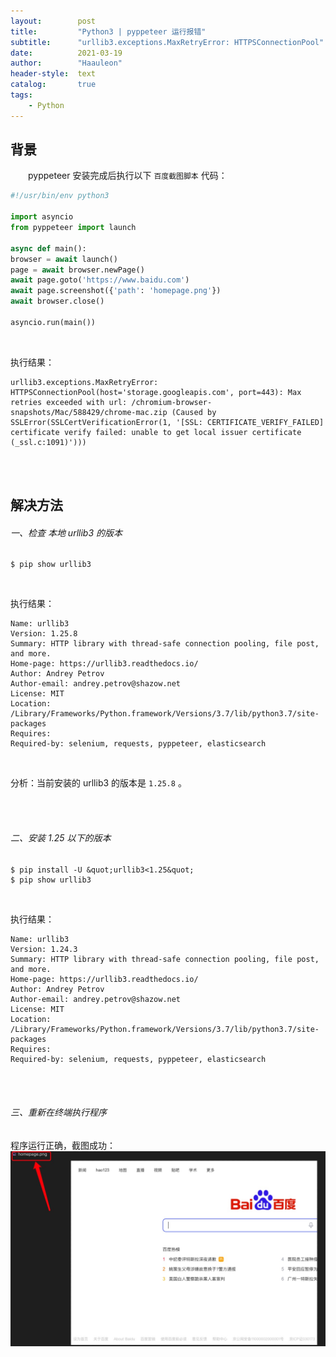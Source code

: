```yaml
---
layout:        post
title:         "Python3 | pyppeteer 运行报错"
subtitle:      "urllib3.exceptions.MaxRetryError: HTTPSConnectionPool"
date:          2021-03-19
author:        "Haauleon"
header-style:  text
catalog:       true
tags:
    - Python
---
```



## 背景
&emsp;&emsp;pyppeteer 安装完成后执行以下 `百度截图脚本` 代码：                                               
```python
#!/usr/bin/env python3

import asyncio
from pyppeteer import launch

async def main():
browser = await launch()
page = await browser.newPage()
await page.goto('https://www.baidu.com')
await page.screenshot({'path': 'homepage.png'})
await browser.close()

asyncio.run(main())
```
<br>

执行结果：                             
```
urllib3.exceptions.MaxRetryError: HTTPSConnectionPool(host='storage.googleapis.com', port=443): Max retries exceeded with url: /chromium-browser-snapshots/Mac/588429/chrome-mac.zip (Caused by SSLError(SSLCertVerificationError(1, '[SSL: CERTIFICATE_VERIFY_FAILED] certificate verify failed: unable to get local issuer certificate (_ssl.c:1091)')))
```
<br><br>

## 解决方法
###### 一、检查 本地 urllib3 的版本
```
$ pip show urllib3
```
<br>

执行结果：                           
```
Name: urllib3
Version: 1.25.8
Summary: HTTP library with thread-safe connection pooling, file post, and more.
Home-page: https://urllib3.readthedocs.io/
Author: Andrey Petrov
Author-email: andrey.petrov@shazow.net
License: MIT
Location: /Library/Frameworks/Python.framework/Versions/3.7/lib/python3.7/site-packages
Requires: 
Required-by: selenium, requests, pyppeteer, elasticsearch
```
<br>

分析：当前安装的 urllib3 的版本是 `1.25.8` 。

<br><br>

###### 二、安装 1.25 以下的版本
```
$ pip install -U &quot;urllib3<1.25&quot;
$ pip show urllib3
```
<br>

执行结果：                         
```
Name: urllib3
Version: 1.24.3
Summary: HTTP library with thread-safe connection pooling, file post, and more.
Home-page: https://urllib3.readthedocs.io/
Author: Andrey Petrov
Author-email: andrey.petrov@shazow.net
License: MIT
Location: /Library/Frameworks/Python.framework/Versions/3.7/lib/python3.7/site-packages
Requires: 
Required-by: selenium, requests, pyppeteer, elasticsearch
```
<br><br>

###### 三、重新在终端执行程序
程序运行正确，截图成功：                    
![](\img\in-post\post-python\2021-03-19-python-pyppeteer-1.jpg)
